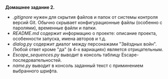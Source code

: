 **Домашнее задание 2.**

- *.gitignore* нужен для скрытия файлов и папок от системы контроля версий Git. Обычно скрывает конфигурационные файлы 
  (особенно с паролями), временные файли и папки.
- *README.md* содержит информацию о проекте: описание проекта, особенности запуска, имена авторов и т.д.
- *dialog.py* содержит диалог между персонажами "Звёздных войн". Любой ответ кроме "да" (в 4-х вариациях) является
  отрицательным.
- *Escape_sequences.py* выводит в консоль таблицу Escape-последовательностей.
- *name.py* выводит в консоль заданный текст с приминением выбранного шрифта.